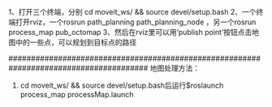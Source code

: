1、打开三个终端，分别 cd moveit_ws/ && source devel/setup.bash
2、一个终端打开rviz，一个rosrun path_planning path_planning_node ，另一个rosrun process_map pub_octomap 
3、然后在rviz里可以用‘publish point’按钮点击地图中的一些点，可以规划到目标点的路径

#######################################################################################
地图处理方法：
1. cd moveit_ws/ && source devel/setup.bash后运行$roslaunch process_map processMap.launch 

